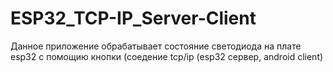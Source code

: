 ﻿# ESP32_TCP-IP_Server-Client
Данное приложение обрабатывает состояние светодиода на плате esp32 
с помощию кнопки (соедение tcp/ip (esp32 сервер, android client)

